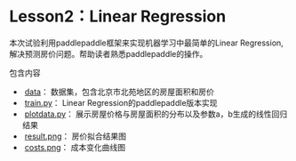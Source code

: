 # Lesson2：Linear Regression

本次试验利用paddlepaddle框架来实现机器学习中最简单的Linear Regression,解决预测房价问题。帮助读者熟悉paddlepaddle的操作。

包含内容

*  [data](data.txt)： 数据集，包含北京市北苑地区的房屋面积和房价
*  [train.py](train.py)： Linear Regression的paddlepaddle版本实现
*  [plotdata.py](plotdata.py)： 展示房屋价格与房屋面积的分布以及参数a，b生成的线性回归结果
*  [result.png](result.png)： 房价拟合结果图
*  [costs.png](costs.png)： 成本变化曲线图
